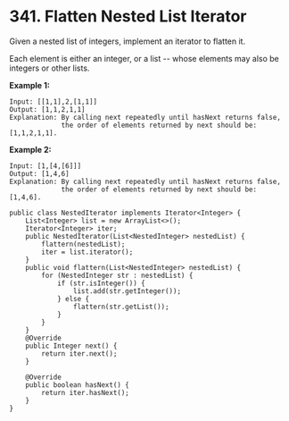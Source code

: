 # 341. Flatten Nested List Iterator

Given a nested list of integers, implement an iterator to flatten it.

Each element is either an integer, or a list -- whose elements may also be integers or other lists.

**Example 1:**

```text
Input: [[1,1],2,[1,1]]
Output: [1,1,2,1,1]
Explanation: By calling next repeatedly until hasNext returns false, 
             the order of elements returned by next should be: [1,1,2,1,1].
```

**Example 2:**

```text
Input: [1,[4,[6]]]
Output: [1,4,6]
Explanation: By calling next repeatedly until hasNext returns false, 
             the order of elements returned by next should be: [1,4,6].
```

```text
public class NestedIterator implements Iterator<Integer> {
    List<Integer> list = new ArrayList<>();
    Iterator<Integer> iter;
    public NestedIterator(List<NestedInteger> nestedList) {
        flattern(nestedList);
        iter = list.iterator();
    }
    public void flattern(List<NestedInteger> nestedList) {
        for (NestedInteger str : nestedList) {
            if (str.isInteger()) { 
                list.add(str.getInteger());
            } else {
                flattern(str.getList());
            }
        }
    }
    @Override
    public Integer next() {
        return iter.next();
    }

    @Override
    public boolean hasNext() {
        return iter.hasNext();
    }
}

```

